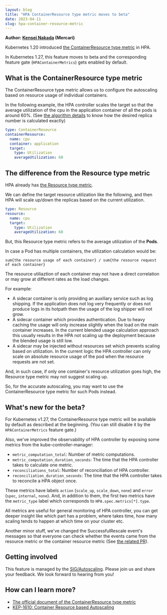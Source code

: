 ```yaml
---
layout: blog
title: "HPA ContainerResource type metric moves to beta"
date: 2023-04-11
slug: hpa-container-resource-metric
---
```


**Author: [Kensei Nakada](https://github.com/sanposhiho) (Mercari)**

Kubernetes 1.20 introduced [the ContainerResource type metric](/docs/tasks/run-application/horizontal-pod-autoscale/#container-resource-metrics) in HPA.

In Kubernetes 1.27, this feature moves to beta and the corresponding feature gate (`HPAContainerMetrics`) gets enabled by default. 

## What is the ContainerResource type metric

The ContainerResource type metric allows us to configure the autoscaling based on resource usage of individual containers.

In the following example, the HPA controller scales the target 
so that the average utilization of the cpu in the application container of all the pods is around 60%.
(See [the algorithm details](/docs/tasks/run-application/horizontal-pod-autoscale/#algorithm-details)
to know how the desired replica number is calculated exactly)

```yaml
type: ContainerResource
containerResource:
  name: cpu
  container: application
  target:
    type: Utilization
    averageUtilization: 60
```

## The difference from the Resource type metric

HPA already has [the Resource type metric](/docs/tasks/run-application/horizontal-pod-autoscale/#support-for-resource-metrics). 

We can define the target resource utilization like the following,
and then HPA will scale up/down the replicas based on the current utilization.

```yaml
type: Resource
resource:
  name: cpu
  target:
    type: Utilization
    averageUtilization: 60
```

But, this Resource type metric refers to the average utilization of the **Pods**.

In case a Pod has multiple containers, the utilization calculation would be:

```
sum{the resource usage of each container} / sum{the resource request of each container}
```

The resource utiliaztion of each container may not have a direct correlation or may grow at different rates as the load changes. 

For example:
- A sidecar container is only providing an auxiliary service such as log shipping.
  If the application does not log very frequently or does not produce logs in its hotpath
  then the usage of the log shipper will not grow.
- A sidecar container which provides authentication. Due to heavy caching
  the usage will only increase slightly when the load on the main container increases.
  In the current blended usage calculation approach this usually results in
  the HPA not scaling up the deployment because the blended usage is still low.
- A sidecar may be injected without resources set which prevents scaling
  based on utilization. In the current logic the HPA controller can only scale
  on absolute resource usage of the pod when the resource requests are not set.

And, in such case, if only one container's resource utilization goes high, 
the Resource type metric may not suggest scaling up.

So, for the accurate autoscaling, you may want to use the ContainerResource type metric for such Pods instead.

## What's new for the beta?

For Kubernetes v1.27, the ContainerResource type metric will be available by default as described at the beginning.
(You can still disable it by the `HPAContainerMetrics` feature gate.)

Also, we've improved the observability of HPA controller by exposing some metrics from the kube-controller-manager:
- `metric_computation_total`: Number of metric computations. 
- `metric_computation_duration_seconds`: The time that the HPA controller takes to calculate one metric.
- `reconciliations_total`: Number of reconciliation of HPA controller. 
- `reconciliation_duration_seconds`: The time that the HPA controller takes to reconcile a HPA object once.

These metrics have labels `action` (`scale_up`, `scale_down`, `none`) and `error` (`spec`, `internal`, `none`).
And, in addition to them, the first two metrics have the `metric_type` label
which corresponds to `HPA.spec.metrics[*].type`.

All metrics are useful for general monitoring of HPA controller,
you can get deeper insight like which part has a problem, where takes time, how many scaling tends to happen at which time on your cluster etc.

Another minor stuff, we've changed the SuccessfulRescale event's messages 
so that everyone can check whether the events came from the resource metric or
the container resource metric (See [the related PR](https://github.com/kubernetes/kubernetes/pull/116045)).

## Getting involved 

This feature is managed by the [SIG/Autoscaling](https://github.com/kubernetes/community/tree/master/sig-autoscaling). 
Please join us and share your feedback. We look forward to hearing from you!

## How can I learn more?

- [The official document of the ContainerResource type metric](/docs/tasks/run-application/horizontal-pod-autoscale/#container-resource-metrics)
- [KEP-1610: Container Resource based Autoscaling](https://github.com/kubernetes/enhancements/tree/master/keps/sig-autoscaling/1610-container-resource-autoscaling)